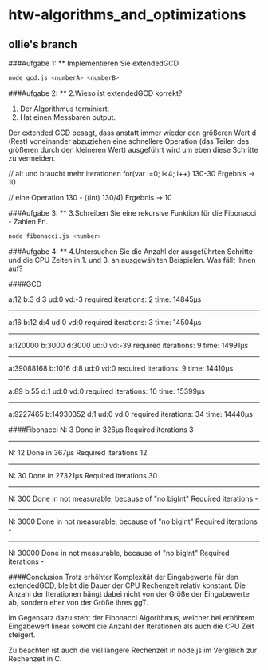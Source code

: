 # htw-algorithms_and_optimizations

## ollie's branch

###Aufgabe 1:
** Implementieren Sie extendedGCD

```bash
node gcd.js <numberA> <numberB>
```

###Aufgabe 2:
** 2.Wieso ist extendedGCD korrekt?

1. Der Algorithmus terminiert.
2. Hat einen Messbaren output.

Der extended GCD besagt, dass anstatt immer wieder den größeren Wert d (Rest) voneinander abzuziehen eine schnellere Operation (das Teilen des größeren durch den kleineren Wert) ausgeführt wird um eben diese Schritte zu vermeiden.

// alt und braucht mehr iterationen
for(var i=0; i<4; i++)
  130-30
Ergebnis -> 10

// eine Operation
130 - ((int) 130/4)
Ergebnis -> 10


###Aufgabe 3:
** 3.Schreiben Sie eine rekursive Funktion für die Fibonacci - Zahlen Fn.

```bash
node fibonacci.js <number>
```


###Aufgabe 4:
** 4.Untersuchen Sie die Anzahl der ausgeführten Schritte und die CPU Zeiten in 1. und 3. an ausgewählten Beispielen. Was fällt Ihnen auf?

####GCD

a:12 b:3
d:3 ud:0 vd:-3
required iterations: 2
time: 14845μs

-----------------------

a:16 b:12
d:4 ud:0 vd:0
required iterations: 3
time: 14504μs

-----------------------

a:120000 b:3000
d:3000 ud:0 vd:-39
required iterations: 9
time: 14991μs

-----------------------

a:39088168 b:1016
d:8 ud:0 vd:0
required iterations: 9
time: 14410μs

-----------------------

a:89 b:55
d:1 ud:0 vd:0
required iterations: 10
time: 15399μs

-----------------------

a:9227465 b:14930352
d:1 ud:0 vd:0
required iterations: 34
time: 14440μs


####Fibonacci
N: 3
Done in 326μs
Required iterations 3

-----------------------

N: 12
Done in 367μs
Required iterations 12

-----------------------

N: 30
Done in 27321μs
Required iterations 30

-----------------------

N: 300
Done in not measurable, because of "no bigInt"
Required iterations -

-----------------------

N: 3000
Done in not measurable, because of "no bigInt"
Required iterations -

-----------------------

N: 30000
Done in not measurable, because of "no bigInt"
Required iterations -


####Conclusion
Trotz erhöhter Komplexität der Eingabewerte für den extendedGCD, bleibt die Dauer der CPU Rechenzeit relativ konstant. Die Anzahl der Iterationen hängt dabei nicht von der Größe der Eingabewerte ab, sondern eher von der Größe ihres ggT.

Im Gegensatz dazu steht der Fibonacci Algorithmus, welcher bei erhöhtem Eingabewert linear sowohl die Anzahl der Iterationen als auch die CPU Zeit steigert.

Zu beachten ist auch die viel längere Rechenzeit in node.js im Vergleich zur Rechenzeit in C.

